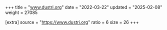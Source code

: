 +++
title = "www.dustri.org"
date = "2022-03-22"
updated = "2025-02-08"
weight = 27085

[extra]
source = "https://www.dustri.org"
ratio = 6
size = 26
+++
